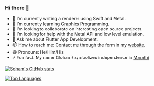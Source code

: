 ### Hi there 👋

- 🔭 I’m currently writing a renderer using Swift and Metal.
- 🌱 I’m currently learning Graphics Programming.
- 👯 I’m looking to collaborate on interesting open source projects.
- 🤔 I’m looking for help with the Metal API and low level emulation.
- 💬 Ask me about Flutter App Development.
- 📫 How to reach me: Contact me through the form in my [website](https://msoham123.github.io/).
- 😄 Pronouns: He/Him/His
- ⚡ Fun fact: My name (Soham) symbolizes independence in [Marathi](https://en.wikipedia.org/wiki/Marathi_language)

[![Soham's GitHub stats](https://github-readme-stats.vercel.app/api?username=msoham123&count_private=true&show_icons=true&theme=radical)](https://github.com/msoham123/msoham123)

[![Top Languages](https://github-readme-stats.vercel.app/api/top-langs/?username=msoham123&layout=compact&langs_count=10)](https://github.com/msoham123/msoham123)
